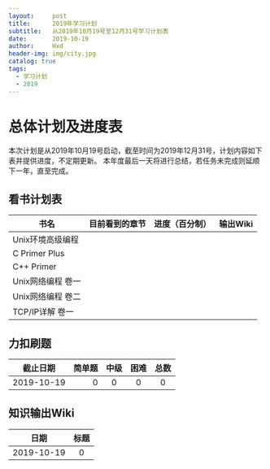 ```yaml
---
layout:     post
title:      2019年学习计划
subtitle:   从2019年10月19号至12月31号学习计划表
date:       2019-10-19
author:     Hxd
header-img: img/city.jpg
catalog: true
tags: 
  - 学习计划
  - 2019
---
```


# 总体计划及进度表

本次计划是从2019年10月19号启动，截至时间为2019年12月31号，计划内容如下表并提供进度，不定期更新。
本年度最后一天将进行总结，若任务未完成则延顺下一年，直至完成。

## 看书计划表

| 书名        | 目前看到的章节   |  进度（百分制）  |    输出Wiki   |
| --------   | -----:  | :----:  |       :----:      |
| Unix环境高级编程      |    |        |          |
|   C Primer Plus      |     |      |       |
|   C++ Primer         |        |    |        |
|   Unix网络编程 卷一   |        |    |        |
|   Unix网络编程 卷二   |        |    |        |
|   TCP/IP详解 卷一     |        |    |        |

## 力扣刷题

| 截止日期  | 简单题  |  中级  |  困难  |   总数  |
| --------   | -----:  | :----:  |  :-----:    |  :----: |
| 2019-10-19     | 0 |   0     |  0   |   0   |

## 知识输出Wiki

| 日期  |标题  |  
| --------   | :---: | 
| 2019-10-19     | 0 |  

